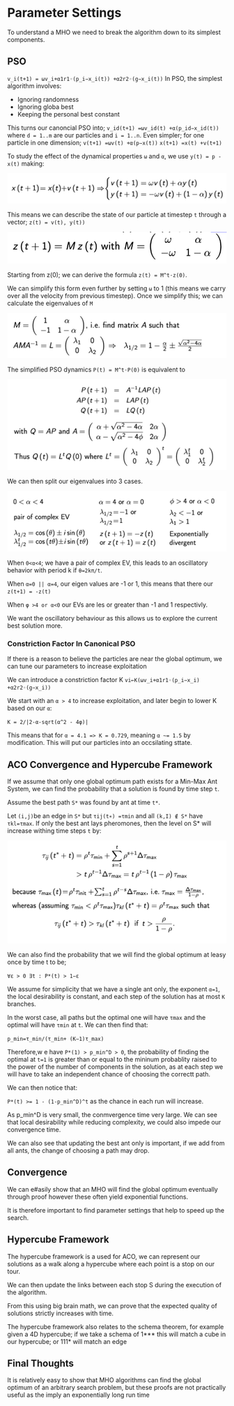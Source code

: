 # Parameter Settings

To understand a MHO we need to break the algorithm down to its simplest components.

## PSO

`v_i(t+1) = ωv_i+α1r1◦(p_i−x_i(t)) +α2r2◦(g−x_i(t))`
In PSO, the simplest algorithm involves:
* Ignoring randomness
* Ignoring globa best 
* Keeping the personal best constant

This turns our canoncial PSO into;
`v_id(t+1) =ωv_id(t) +α(p_id−x_id(t))`
where `d = 1..m` are our particles and `i = 1..n`. 
Even simpler; for one particle in one dimension;
`v(t+1) =ωv(t) +α(p−x(t))`
`x(t+1) =x(t) +v(t+1)`

To study the effect of the dynamical properties `ω` and `α`, we use `y(t) = p - x(t)` making:

![](assets/psoparam1.png)

This means we can describe the state of our particle at timestep `t` through a vector; `z(t) = v(t), y(t))`

![](assets/psoparam2.png)

Starting from z(0); we can derive the formula `z(t) = M^t⋅z(0)`. 

We can simplify this form even further by setting `ω` to 1 (this means we carry over all the velocity from previous timestep). Once we simplify this; we can calculate the eigenvalues of `M`

![](assets/psoparam3.png)

The simplified PSO dynamics `P(t) = M^t⋅P(0)` is equivalent to 

![](assets/psoparam4.png)

We can then split our eigenvalues into 3 cases. 

![](assets/psoparam5.png)

When `0<α<4`; we have a pair of complex EV, this leads to an oscillatory behavior with period k if `θ=2kπ/t`. 

When `α=0 || α=4`, our eigen values are -1 or 1, this means that there our `z(t+1) = -z(t)`

When `φ >4 or α<0` our EVs are les or greater than -1 and 1 respectivly. 

We want the oscillatory behaviour as this allows us to explore the current best solution more. 

### Constriction Factor In Canonical PSO

If there is a reason to believe the particles are near the global optimum, we can tune our parameters to increase exploitation

We can introduce a constriction factor K 
`vi←K(ωv_i+α1r1◦(p_i−x_i) +α2r2◦(g−x_i))`

We start with an `α > 4` to increase exploitation, and later begin to lower K based on our `α`:

`K = 2/|2-α-sqrt(α^2 - 4φ)|`

This means that for `α = 4.1 => K = 0.729`, meaning `α ~= 1.5` by modification. This will put our particles into an occsilating sttate.


## ACO Convergence and Hypercube Framework

If we assume that only one global optimum path exists for a Min-Max Ant System, we can find the probability that a solution is found by time step `t`.

Assume the best path `S*` was found by ant at time `t*`. 
 
Let `(i,j)`be an edge in `S*` but `τij(t∗) =τmin` and all `(k,I) ∉ S*` have `τkl=τmax`. If only the best ant lays pheromones, then the level on S* will increase withing time steps `t` by: 

![](assets/acoparams1.png)

We can also find the probability that we will find the global optimum at leasy once by time t to be;

`∀ε > 0 ∃t : P*(t) > 1−ε`

We assume for simplicity that we have a single ant only, the exponent `α=1`, the local desirability is constant, and each step of the solution has at most `K` branches. 

In the worst case, all paths but the optimal one will have `τmax` and the optimal will have `τmin` at `t`. We can then find that:

`p_min=τ_min/(τ_min+ (K−1)τ_max)`

Therefore,w e have `P*(1) > p_min^D > 0`, the probability of finding the optimal at `t=1` is greater than or equal to the mininum probablity raised to the power of the number of components in the solution, as at each step we will have to take an independent chance of choosing the correctt path.

We can then notice that:

`P*(t) >= 1 - (1-p_min^D)^t` as the chance in each run will increase. 

As p_min^D is very small, the conmvergence time very large. We can see that local desirability while reducing complexity, we could also impede our convergence time. 

We can also see that updating the best ant only is important, if we add from all ants, the change of choosing a path may drop.

## Convergence

We can e#asily show that an MHO will find the global optimum eventually through proof however these often yield exponential functions. 

It is therefore important to find parameter settings that help to speed up the search. 

## Hypercube Framework

The hypercube framework is a used for ACO, we can represent our solutions as a walk along a hypercube where each point is a stop on our tour.

We can then update the links between each stop S during the execution of the algorithm.

From this using big brain math, we can prove that the expected quality of solutions strictly increases with time. 

The hypercube framework also relates to the schema theorem, for example given a 4D hypercube; if we take a schema of 1*** this will match a cube in our hypercube; or 111* will match an edge 

## Final Thoughts

It is relatively easy to show that MHO algorithms can find the global optimum of an arbitrary search problem, but these proofs are not practically useful as the imply an exponentially long run time

